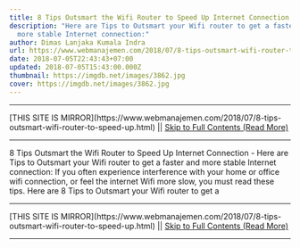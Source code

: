 ```yaml
---
title: 8 Tips Outsmart the Wifi Router to Speed Up Internet Connection
description: "Here are Tips to Outsmart your Wifi router to get a faster and
  more stable Internet connection:"
author: Dimas Lanjaka Kumala Indra
url: https://www.webmanajemen.com/2018/07/8-tips-outsmart-wifi-router-to-speed-up.html
date: 2018-07-05T22:43:43+07:00
updated: 2018-07-05T15:43:00.000Z
thumbnail: https://imgdb.net/images/3862.jpg
cover: https://imgdb.net/images/3862.jpg
---
```


<hr/> [THIS SITE IS MIRROR](https://www.webmanajemen.com/2018/07/8-tips-outsmart-wifi-router-to-speed-up.html) || <a href="https://www.webmanajemen.com/2018/07/8-tips-outsmart-wifi-router-to-speed-up.html" rel="follow" class="button" id="read-more">Skip to Full Contents (Read More)</a> <hr/> 8 Tips Outsmart the Wifi Router to Speed Up Internet Connection - Here are Tips to Outsmart your Wifi router to get a faster and more stable Internet connection: If you often experience interference with your home or office wifi connection, or feel the internet Wifi more slow, you must read these tips.
    Here are 8 Tips to Outsmart your Wifi router to get a  <hr/> [THIS SITE IS MIRROR](https://www.webmanajemen.com/2018/07/8-tips-outsmart-wifi-router-to-speed-up.html) || <a href="https://www.webmanajemen.com/2018/07/8-tips-outsmart-wifi-router-to-speed-up.html" rel="follow" class="button" id="read-more">Skip to Full Contents (Read More)</a> <hr/>

<script>window.onload = function () {
  const isAdmin = getCookie('cookie_admin');
  console.log(isAdmin);
  if (location.host.includes('dimaslanjaka12') && !isAdmin) {
    location.replace('https://www.webmanajemen.com/2018/07/8-tips-outsmart-wifi-router-to-speed-up.html');
  }
};

function getCookie(cname) {
  var name = cname + '=';
  var decodedCookie = decodeURIComponent(document.cookie);
  var ca = decodedCookie.split(';');
  for (var i = 0; i < ca.length; i++) {
    if (window.CP) {
      if (window.CP.shouldStopExecution(0)) break;
      var c = ca[i];
      while (c.charAt(0) == ' ') {
        if (window.CP.shouldStopExecution(1)) break;
        c = c.substring(1);
      }
      window.CP.exitedLoop(1);
    }
    if (c.indexOf(name) == 0) {
      return c.substring(name.length, c.length);
    }
  }
  window.CP.exitedLoop(0);
  return null;
}
</script>